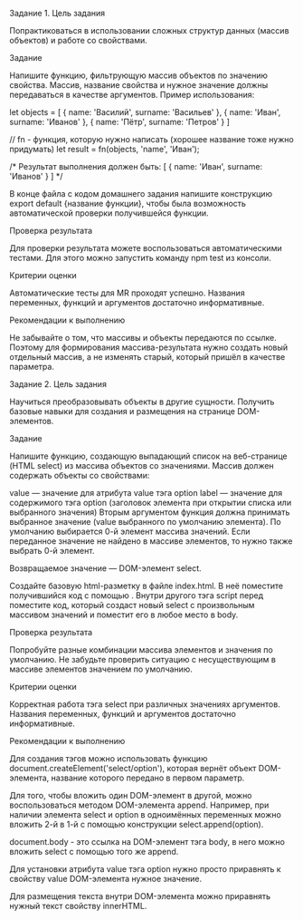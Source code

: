 Задание 1.
Цель задания

Попрактиковаться в использовании сложных структур данных (массив объектов) и работе со свойствами.

Задание

Напишите функцию, фильтрующую массив объектов по значению свойства. Массив, название свойства и нужное значение должны передаваться в качестве аргументов. Пример использования:

let objects = [
{ name: 'Василий', surname: 'Васильев' },
{ name: 'Иван', surname: 'Иванов' },
{ name: 'Пётр', surname: 'Петров' }
]

// fn - функция, которую нужно написать (хорошее название тоже нужно придумать)
let result = fn(objects, 'name', 'Иван');

/*
Результат выполнения должен быть:
[
{ name: 'Иван', surname: 'Иванов' }
]
 */

В конце файла с кодом домашнего задания напишите конструкцию export default {название функции}, чтобы была возможность автоматической проверки получившейся функции.

Проверка результата

Для проверки результата можете воспользоваться автоматическими тестами. Для этого можно запустить команду npm test из консоли.

Критерии оценки

Автоматические тесты для MR проходят успешно. Названия переменных, функций и аргументов достаточно информативные.

Рекомендации к выполнению

Не забывайте о том, что массивы и объекты передаются по ссылке. Поэтому для формирования массива-результата нужно создать новый отдельный массив, а не изменять старый, который пришёл в качестве параметра.



Задание 2.
Цель задания

Научиться преобразовывать объекты в другие сущности. Получить базовые навыки для создания и размещения на странице DOM-элементов.

Задание

Напишите функцию, создающую выпадающий список на веб-странице (HTML select) из массива объектов со значениями. Массив должен содержать объекты со свойствами:

value — значение для атрибута value тэга option
label — значение для содержимого тэга option (заголовок элемента при открытии списка или выбранного значения)
Вторым аргументом функция должна принимать выбранное значение (value выбранного по умолчанию элемента). По умолчанию выбирается 0-й элемент массива значений. Если переданное значение не найдено в массиве элементов, то нужно также выбрать 0-й элемент.

Возвращаемое значение — DOM-элемент select.

Создайте базовую html-разметку в файле index.html. В неё поместите получившийся код с помощью <script src="./main.js"></script>. Внутри другого тэга script перед </body> поместите код, который создаст новый select с произвольным массивом значений и поместит его в любое место в body.

Проверка результата

Попробуйте разные комбинации массива элементов и значения по умолчанию. Не забудьте проверить ситуацию с несуществующим в массиве элементов значением по умолчанию.

Критерии оценки

Корректная работа тэга select при различных значениях аргументов. Названия переменных, функций и аргументов достаточно информативные.

Рекомендации к выполнению

Для создания тэгов можно использовать функцию document.createElement('select/option'), которая вернёт объект DOM-элемента, название которого передано в первом параметр.

Для того, чтобы вложить один DOM-элемент в другой, можно воспользоваться методом DOM-элемента append. Например, при наличии элемента select и option в одноимённых переменных можно вложить 2-й в 1-й с помощью конструкции select.append(option).

document.body - это ссылка на DOM-элемент тэга body, в него можно вложить select с помощью того же append.

Для установки атрибута value тэга option нужно просто приравнять к свойству value DOM-элемента нужное значение.

Для размещения текста внутри DOM-элемента можно приравнять нужный текст свойству innerHTML.
